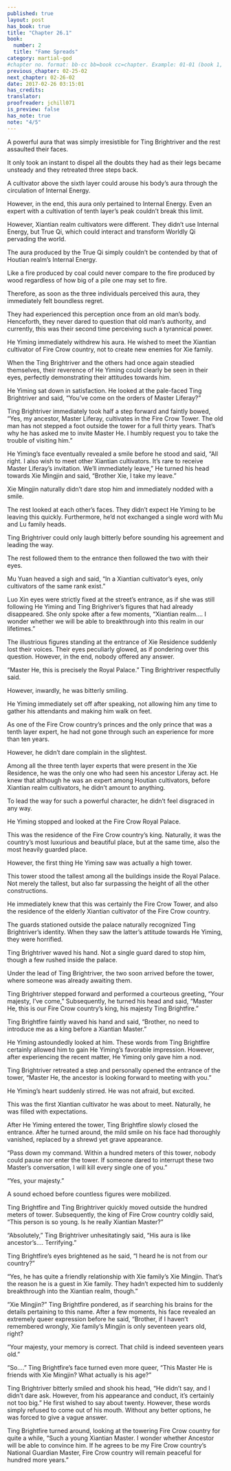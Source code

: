 ```yaml
---
published: true
layout: post
has_book: true
title: "Chapter 26.1"
book:
  number: 2
  title: "Fame Spreads"
category: martial-god
#chapter no. format: bb-cc bb=book cc=chapter. Example: 01-01 (book 1, chapter 1)
previous_chapter: 02-25-02
next_chapter: 02-26-02
date: 2017-02-26 03:15:01 
has_credits:
translator:
proofreader: jchill071
is_preview: false
has_note: true
note: "4/5"
---
```

A powerful aura that was simply irresistible for Ting Brightriver and the rest assaulted their faces.

It only took an instant to dispel all the doubts they had as their legs became unsteady and they retreated three steps back.

A cultivator above the sixth layer could arouse his body’s aura through the circulation of Internal Energy.
<!--more-->

However, in the end, this aura only pertained to Internal Energy. Even an expert with a cultivation of tenth layer’s peak couldn’t break this limit.

However, Xiantian realm cultivators were different. They didn’t use Internal Energy, but True Qi, which could interact and transform Worldly Qi pervading the world.

The aura produced by the True Qi simply couldn’t be contended by that of Houtian realm’s Internal Energy.

Like a fire produced by coal could never compare to the fire produced by wood regardless of how big of a pile one may set to fire.

Therefore, as soon as the three individuals perceived this aura, they immediately felt boundless regret.

They had experienced this perception once from an old man’s body. Henceforth, they never dared to question that old man’s authority, and currently, this was their second time perceiving such a tyrannical power.

He Yiming immediately withdrew his aura. He wished to meet the Xiantian cultivator of Fire Crow country, not to create new enemies for Xie family.

When the Ting Brightriver and the others had once again steadied themselves, their reverence of He Yiming could clearly be seen in their eyes, perfectly demonstrating their attitudes towards him.

He Yiming sat down in satisfaction. He looked at the pale-faced Ting Brightriver and said, “You’ve come on the orders of Master Liferay?”

Ting Brightriver immediately took half a step forward and faintly bowed, “Yes, my ancestor, Master Liferay, cultivates in the Fire Crow Tower. The old man has not stepped a foot outside the tower for a full thirty years. That’s why he has asked me to invite Master He. I humbly request you to take the trouble of visiting him.”

He Yiming’s face eventually revealed a smile before he stood and said, “All right. I also wish to meet other Xiantian cultivators. It’s rare to receive Master Liferay’s invitation. We’ll immediately leave,” He turned his head towards Xie Mingjin and said, “Brother Xie, I take my leave.”

Xie Mingjin naturally didn’t dare stop him and immediately nodded with a smile.

The rest looked at each other’s faces. They didn’t expect He Yiming to be leaving this quickly. Furthermore, he’d not exchanged a single word with Mu and Lu family heads.

Ting Brightriver could only laugh bitterly before sounding his agreement and leading the way.

The rest followed them to the entrance then followed the two with their eyes.

Mu Yuan heaved a sigh and said, “In a Xiantian cultivator’s eyes, only cultivators of the same rank exist.”

Luo Xin eyes were strictly fixed at the street’s entrance, as if she was still following He Yiming and Ting Brighriver’s figures that had already disappeared. She only spoke after a few moments, “Xiantian realm…. I wonder whether we will be able to breakthrough into this realm in our lifetimes.”

The illustrious figures standing at the entrance of Xie Residence suddenly lost their voices. Their eyes peculiarly glowed, as if pondering over this question. However, in the end, nobody offered any answer.

“Master He, this is precisely the Royal Palace.” Ting Brightriver respectfully said.

However, inwardly, he was bitterly smiling.

He Yiming immediately set off after speaking, not allowing him any time to gather his attendants and making him walk on feet.

As one of the Fire Crow country’s princes and the only prince that was a tenth layer expert, he had not gone through such an experience for more than ten years.

However, he didn’t dare complain in the slightest.

Among all the three tenth layer experts that were present in the Xie Residence, he was the only one who had seen his ancestor Liferay act. He knew that although he was an expert among Houtian cultivators, before Xiantian realm cultivators, he didn’t amount to anything.

To lead the way for such a powerful character, he didn’t feel disgraced in any way.

He Yiming stopped and looked at the Fire Crow Royal Palace.

This was the residence of the Fire Crow country’s king. Naturally, it was the country’s most luxurious and beautiful place, but at the same time, also the most heavily guarded place.

However, the first thing He Yiming saw was actually a high tower.

This tower stood the tallest among all the buildings inside the Royal Palace. Not merely the tallest, but also far surpassing the height of all the other constructions.

He immediately knew that this was certainly the Fire Crow Tower, and also the residence of the elderly Xiantian cultivator of the Fire Crow country.

The guards stationed outside the palace naturally recognized Ting Brightriver’s identity. When they saw the latter’s attitude towards He Yiming, they were horrified.

Ting Brightriver waved his hand. Not a single guard dared to stop him, though a few rushed inside the palace.

Under the lead of Ting Brightriver, the two soon arrived before the tower, where someone was already awaiting them.

Ting Brightriver stepped forward and performed a courteous greeting, “Your majesty, I’ve come,” Subsequently, he turned his head and said, “Master He, this is our Fire Crow country’s king, his majesty Ting Brightfire.”

Ting Brightfire faintly waved his hand and said, “Brother, no need to introduce me as a king before a Xiantian Master.”

He Yiming astoundedly looked at him. These words from Ting Brightfire certainly allowed him to gain He Yiming’s favorable impression. However, after experiencing the recent matter, He Yiming only gave him a nod.

Ting Brightriver retreated a step and personally opened the entrance of the tower, “Master He, the ancestor is looking forward to meeting with you.”

He Yiming’s heart suddenly stirred. He was not afraid, but excited.

This was the first Xiantian cultivator he was about to meet. Naturally, he was filled with expectations.

After He Yiming entered the tower, Ting Brightfire slowly closed the entrance. After he turned around, the mild smile on his face had thoroughly vanished, replaced by a shrewd yet grave appearance.

“Pass down my command. Within a hundred meters of this tower, nobody could pause nor enter the tower. If someone dared to interrupt these two Master’s conversation, I will kill every single one of you.”

“Yes, your majesty.”

A sound echoed before countless figures were mobilized.

Ting Brightfire and Ting Brightriver quickly moved outside the hundred meters of tower. Subsequently, the king of Fire Crow country coldly said, “This person is so young. Is he really Xiantian Master?”

“Absolutely,” Ting Brightriver unhesitatingly said, “His aura is like ancestor’s…. Terrifying.”

Ting Brightfire’s eyes brightened as he said, “I heard he is not from our country?”

“Yes, he has quite a friendly relationship with Xie family’s Xie Mingjin. That’s the reason he is a guest in Xie family. They hadn’t expected him to suddenly breakthrough into the Xiantian realm, though.”

“Xie Mingjin?” Ting Brightfire pondered, as if searching his brains for the details pertaining to this name. After a few moments, his face revealed an extremely queer expression before he said, “Brother, if I haven’t remembered wrongly, Xie family’s Mingjin is only seventeen years old, right?

“Your majesty, your memory is correct. That child is indeed seventeen years old.”

“So….” Ting Brightfire’s face turned even more queer, “This Master He is friends with Xie Mingjin? What actually is his age?” 

Ting Brightriver bitterly smiled and shook his head, “He didn’t say, and I didn’t dare ask. However, from his appearance and conduct, it’s certainly not too big.” He first wished to say about twenty. However, these words simply refused to come out of his mouth. Without any better options, he was forced to give a vague answer.

Ting Brightfire turned around, looking at the towering Fire Crow country for quite a while, “Such a young Xiantian Master. I wonder whether Ancestor will be able to convince him. If he agrees to be my Fire Crow country’s National Guardian Master, Fire Crow country will remain peaceful for hundred more years.”

